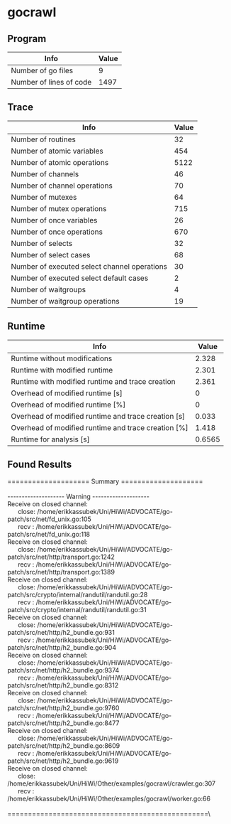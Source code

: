 # gocrawl

## Program

| Info                    | Value |
| ----------------------- | ----- |
| Number of go files      | 9     |
| Number of lines of code | 1497  |

## Trace

| Info                                         | Value |
| -------------------------------------------- | ----- |
| Number of routines                           | 32    |
| Number of atomic variables                   | 454   |
| Number of atomic operations                  | 5122  |
| Number of channels                           | 46    |
| Number of channel operations                 | 70    |
| Number of mutexes                            | 64    |
| Number of mutex operations                   | 715   |
| Number of once variables                     | 26    |
| Number of once operations                    | 670   |
| Number of selects                            | 32    |
| Number of select cases                       | 68    |
| Number of executed select channel operations | 30    |
| Number of executed select default cases      | 2     |
| Number of waitgroups                         | 4     |
| Number of waitgroup operations               | 19    |

## Runtime

| Info                                                 | Value  |
| ---------------------------------------------------- | ------ |
| Runtime without modifications                        | 2.328  |
| Runtime with modified runtime                        | 2.301  |
| Runtime with modified runtime and trace creation     | 2.361  |
| Overhead of modified runtime [s]                     | 0      |
| Overhead of modified runtime [\%]                    | 0      |
| Overhead of modified runtime and trace creation [s]  | 0.033  |
| Overhead of modified runtime and trace creation [\%] | 1.418  |
| Runtime for analysis [s]                             | 0.6565 |

## Found Results

==================== Summary ====================\
\
-------------------- Warning --------------------\
Receive on closed channel:\
&nbsp;&nbsp;&nbsp;&nbsp;&nbsp;&nbsp;close: /home/erikkassubek/Uni/HiWi/ADVOCATE/go-patch/src/net/fd_unix.go:105\
&nbsp;&nbsp;&nbsp;&nbsp;&nbsp;&nbsp;recv : /home/erikkassubek/Uni/HiWi/ADVOCATE/go-patch/src/net/fd_unix.go:118\
Receive on closed channel:\
&nbsp;&nbsp;&nbsp;&nbsp;&nbsp;&nbsp;close: /home/erikkassubek/Uni/HiWi/ADVOCATE/go-patch/src/net/http/transport.go:1242\
&nbsp;&nbsp;&nbsp;&nbsp;&nbsp;&nbsp;recv : /home/erikkassubek/Uni/HiWi/ADVOCATE/go-patch/src/net/http/transport.go:1389\
Receive on closed channel:\
&nbsp;&nbsp;&nbsp;&nbsp;&nbsp;&nbsp;close: /home/erikkassubek/Uni/HiWi/ADVOCATE/go-patch/src/crypto/internal/randutil/randutil.go:28\
&nbsp;&nbsp;&nbsp;&nbsp;&nbsp;&nbsp;recv : /home/erikkassubek/Uni/HiWi/ADVOCATE/go-patch/src/crypto/internal/randutil/randutil.go:31\
Receive on closed channel:\
&nbsp;&nbsp;&nbsp;&nbsp;&nbsp;&nbsp;close: /home/erikkassubek/Uni/HiWi/ADVOCATE/go-patch/src/net/http/h2_bundle.go:931\
&nbsp;&nbsp;&nbsp;&nbsp;&nbsp;&nbsp;recv : /home/erikkassubek/Uni/HiWi/ADVOCATE/go-patch/src/net/http/h2_bundle.go:904\
Receive on closed channel:\
&nbsp;&nbsp;&nbsp;&nbsp;&nbsp;&nbsp;close: /home/erikkassubek/Uni/HiWi/ADVOCATE/go-patch/src/net/http/h2_bundle.go:9374\
&nbsp;&nbsp;&nbsp;&nbsp;&nbsp;&nbsp;recv : /home/erikkassubek/Uni/HiWi/ADVOCATE/go-patch/src/net/http/h2_bundle.go:8312\
Receive on closed channel:\
&nbsp;&nbsp;&nbsp;&nbsp;&nbsp;&nbsp;close: /home/erikkassubek/Uni/HiWi/ADVOCATE/go-patch/src/net/http/h2_bundle.go:9760\
&nbsp;&nbsp;&nbsp;&nbsp;&nbsp;&nbsp;recv : /home/erikkassubek/Uni/HiWi/ADVOCATE/go-patch/src/net/http/h2_bundle.go:8477\
Receive on closed channel:\
&nbsp;&nbsp;&nbsp;&nbsp;&nbsp;&nbsp;close: /home/erikkassubek/Uni/HiWi/ADVOCATE/go-patch/src/net/http/h2_bundle.go:8609\
&nbsp;&nbsp;&nbsp;&nbsp;&nbsp;&nbsp;recv : /home/erikkassubek/Uni/HiWi/ADVOCATE/go-patch/src/net/http/h2_bundle.go:9619\
Receive on closed channel:\
&nbsp;&nbsp;&nbsp;&nbsp;&nbsp;&nbsp;close: /home/erikkassubek/Uni/HiWi/Other/examples/gocrawl/crawler.go:307\
&nbsp;&nbsp;&nbsp;&nbsp;&nbsp;&nbsp;recv : /home/erikkassubek/Uni/HiWi/Other/examples/gocrawl/worker.go:66\
\
=================================================\
